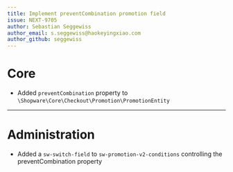 ```yaml
---
title: Implement preventCombination promotion field
issue: NEXT-9705
author: Sebastian Seggewiss
author_email: s.seggewiss@haokeyingxiao.com 
author_github: seggewiss
---
```

# Core
* Added `preventCombination` property to `\Shopware\Core\Checkout\Promotion\PromotionEntity`
___
# Administration
* Added a `sw-switch-field` to `sw-promotion-v2-conditions` controlling the preventCombination property
